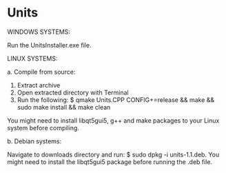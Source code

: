 # Units

WINDOWS SYSTEMS:

Run the UnitsInstaller.exe file.


LINUX SYSTEMS:

a. Compile from source:

1. Extract archive
2. Open extracted directory with Terminal
3. Run the following:
   $ qmake Units.CPP CONFIG+=release && make && sudo make install && make clean
   
You might need to install libqt5gui5, g++ and make packages to your Linux system before compiling.


b. Debian systems:

Navigate to downloads directory and run:
$ sudo dpkg -i units-1.1.deb.
You might need to install the libqt5gui5 package before running the .deb file.
